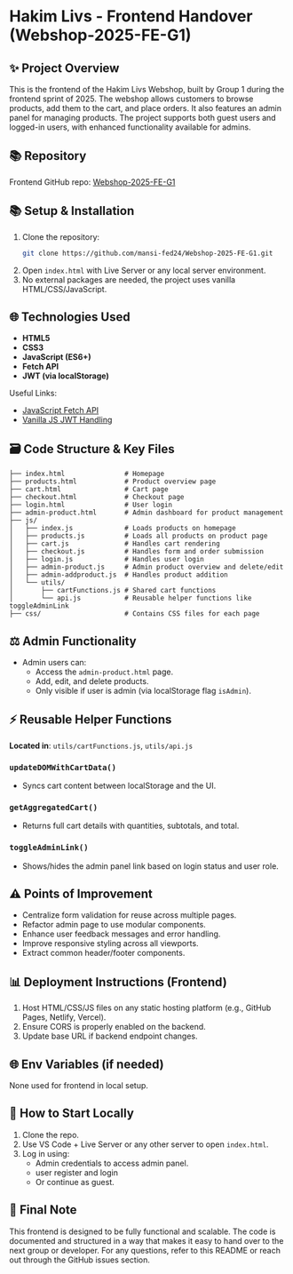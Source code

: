 # Hakim Livs - Frontend Handover (Webshop-2025-FE-G1)

## ✨ Project Overview

This is the frontend of the Hakim Livs Webshop, built by Group 1 during the frontend sprint of 2025. The webshop allows customers to browse products, add them to the cart, and place orders. It also features an admin panel for managing products. The project supports both guest users and logged-in users, with enhanced functionality available for admins.

## 📚 Repository

Frontend GitHub repo: [Webshop-2025-FE-G1](https://github.com/mansi-fed24/Webshop-2025-FE-G1.git)

## 📚 Setup & Installation

1. Clone the repository:
   ```bash
   git clone https://github.com/mansi-fed24/Webshop-2025-FE-G1.git
   ```
2. Open `index.html` with Live Server or any local server environment.
3. No external packages are needed, the project uses vanilla HTML/CSS/JavaScript.

## 🌐 Technologies Used

- **HTML5**
- **CSS3**
- **JavaScript (ES6+)**
- **Fetch API**
- **JWT (via localStorage)**

Useful Links:

- [JavaScript Fetch API](https://developer.mozilla.org/en-US/docs/Web/API/Fetch_API)
- [Vanilla JS JWT Handling](https://jwt.io/introduction)

## 🗃️ Code Structure & Key Files

```
├── index.html               # Homepage
├── products.html            # Product overview page
├── cart.html                # Cart page
├── checkout.html            # Checkout page
├── login.html               # User login
├── admin-product.html       # Admin dashboard for product management
├── js/
│   ├── index.js             # Loads products on homepage
│   ├── products.js          # Loads all products on product page
│   ├── cart.js              # Handles cart rendering
│   ├── checkout.js          # Handles form and order submission
│   ├── login.js             # Handles user login
│   ├── admin-product.js     # Admin product overview and delete/edit
│   ├── admin-addproduct.js  # Handles product addition
│   └── utils/
│       ├── cartFunctions.js # Shared cart functions
│       └── api.js           # Reusable helper functions like toggleAdminLink
├── css/                     # Contains CSS files for each page
```

## ⚖️ Admin Functionality

- Admin users can:
  - Access the `admin-product.html` page.
  - Add, edit, and delete products.
  - Only visible if user is admin (via localStorage flag `isAdmin`).

## ⚡ Reusable Helper Functions

**Located in**: `utils/cartFunctions.js`, `utils/api.js`

### `updateDOMWithCartData()`

- Syncs cart content between localStorage and the UI.

### `getAggregatedCart()`

- Returns full cart details with quantities, subtotals, and total.

### `toggleAdminLink()`

- Shows/hides the admin panel link based on login status and user role.

## ⚠ Points of Improvement

- Centralize form validation for reuse across multiple pages.
- Refactor admin page to use modular components.
- Enhance user feedback messages and error handling.
- Improve responsive styling across all viewports.
- Extract common header/footer components.

## 📊 Deployment Instructions (Frontend)

1. Host HTML/CSS/JS files on any static hosting platform (e.g., GitHub Pages, Netlify, Vercel).
2. Ensure CORS is properly enabled on the backend.
3. Update base URL if backend endpoint changes.

## 🌐 Env Variables (if needed)

None used for frontend in local setup.

## 🚀 How to Start Locally

1. Clone the repo.
2. Use VS Code + Live Server or any other server to open `index.html`.
3. Log in using:
   - Admin credentials to access admin panel.
   - user register and login 
   - Or continue as guest.

## 📅 Final Note

This frontend is designed to be fully functional and scalable. The code is documented and structured in a way that makes it easy to hand over to the next group or developer. For any questions, refer to this README or reach out through the GitHub issues section.

